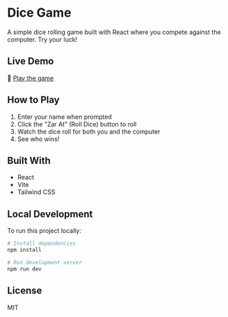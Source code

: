 # Dice Game

A simple dice rolling game built with React where you compete against the computer. Try your luck!

## Live Demo

🎲 [Play the game](https://mrtazk.github.io/Dice-Game/)

## How to Play

1. Enter your name when prompted
2. Click the "Zar At" (Roll Dice) button to roll
3. Watch the dice roll for both you and the computer
4. See who wins!

## Built With

- React
- Vite
- Tailwind CSS

## Local Development

To run this project locally:

```bash
# Install dependencies
npm install

# Run development server
npm run dev
```

## License

MIT
